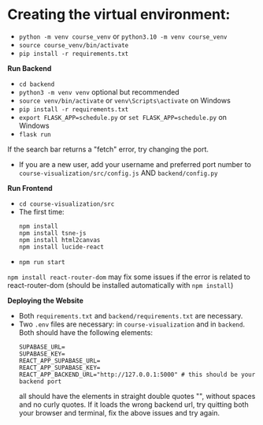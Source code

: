# Creating the virtual environment:

- `python -m venv course_venv` or `python3.10 -m venv course_venv`
- `source course_venv/bin/activate`
- `pip install -r requirements.txt`

**Run Backend**
- `cd backend`
- `python3 -m venv venv` optional but recommended
- `source venv/bin/activate` or `venv\Scripts\activate` on Windows
- `pip install -r requirements.txt`
- `export FLASK_APP=schedule.py` or `set FLASK_APP=schedule.py` on Windows
- `flask run`

If the search bar returns a "fetch" error, try changing the port.
- If you are a new user, add your username and preferred port number to `course-visualization/src/config.js` AND `backend/config.py`

**Run Frontend**
- `cd course-visualization/src`
- The first time:
   ```
   npm install
   npm install tsne-js
   npm install html2canvas
   npm install lucide-react
   ```
- `npm run start`

`npm install react-router-dom` may fix some issues if the error is related to react-router-dom (should be installed automatically with `npm install`)

**Deploying the Website**
- Both `requirements.txt` and `backend/requirements.txt` are necessary.
- Two `.env` files are necessary: in `course-visualization` and in `backend`. Both should have the following elements:
   ```
   SUPABASE_URL=
   SUPABASE_KEY=
   REACT_APP_SUPABASE_URL=
   REACT_APP_SUPABASE_KEY=
   REACT_APP_BACKEND_URL="http://127.0.0.1:5000" # this should be your backend port
   ```
   all should have the elements in straight double quotes "", without spaces and no curly quotes.
   If it loads the wrong backend url, try quitting both your browser and terminal, fix the above issues and try again.